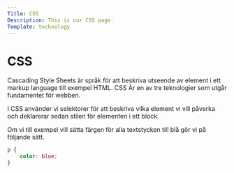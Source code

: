 ```yaml
---
Title: CSS
Description: This is our CSS page.
Template: technology
---
```


CSS
==========================


Cascading Style Sheets är språk för att beskriva utseende av element i ett markup language till exempel HTML. CSS Ãr en av tre teknologier som utgår fundamentet för webben.

I CSS använder vi selektorer för att beskriva vilka element vi vill påverka och deklarerar sedan stilen för elementen i ett block.

Om vi till exempel vill sätta färgen för alla textstycken till blå gör vi på följande sätt.

```css
p {
    color: blue;
}
```